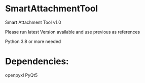 # SmartAttachmentTool
Smart Attachment Tool v1.0

Please run latest Version available and use previous as references

Python 3.8 or more needed

# Dependencies:

openpyxl
PyQt5
